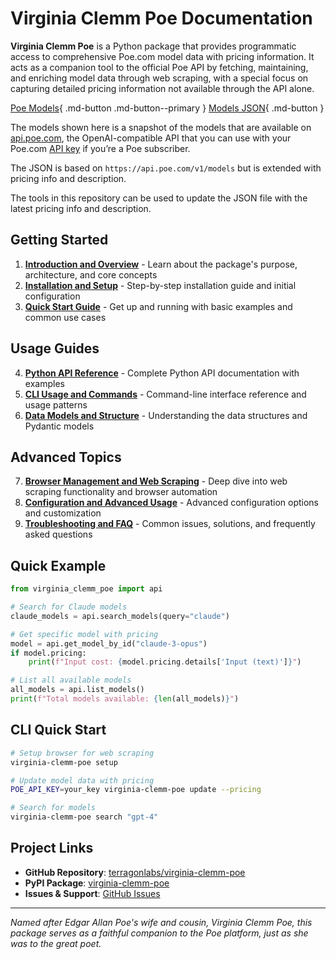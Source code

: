 # Virginia Clemm Poe Documentation

**Virginia Clemm Poe** is a Python package that provides programmatic access to comprehensive Poe.com model data with pricing information. It acts as a companion tool to the official Poe API by fetching, maintaining, and enriching model data through web scraping, with a special focus on capturing detailed pricing information not available through the API alone.

[Poe Models](models/index.md){ .md-button .md-button--primary } [Models JSON](https://raw.githubusercontent.com/twardoch/virginia-clemm-poe/refs/heads/main/src/virginia_clemm_poe/data/poe_models.json){ .md-button }

The models shown here is a snapshot of the models that are available on [api.poe.com](https://creator.poe.com/docs/external-applications/openai-compatible-api), the OpenAI-compatible API that you can use with your Poe.com [API key](https://poe.com/api_key) if you’re a Poe subscriber. 

The JSON is based on `https://api.poe.com/v1/models` but is extended with pricing info and description.  

The tools in this repository can be used to update the JSON file with the latest pricing info and description. 

## Getting Started

1. **[Introduction and Overview](chapter1-introduction.md)** - Learn about the package's purpose, architecture, and core concepts
2. **[Installation and Setup](chapter2-installation.md)** - Step-by-step installation guide and initial configuration
3. **[Quick Start Guide](chapter3-quickstart.md)** - Get up and running with basic examples and common use cases

## Usage Guides

4. **[Python API Reference](chapter4-api.md)** - Complete Python API documentation with examples
5. **[CLI Usage and Commands](chapter5-cli.md)** - Command-line interface reference and usage patterns
6. **[Data Models and Structure](chapter6-models.md)** - Understanding the data structures and Pydantic models

## Advanced Topics

7. **[Browser Management and Web Scraping](chapter7-browser.md)** - Deep dive into web scraping functionality and browser automation
8. **[Configuration and Advanced Usage](chapter8-configuration.md)** - Advanced configuration options and customization
9. **[Troubleshooting and FAQ](chapter9-troubleshooting.md)** - Common issues, solutions, and frequently asked questions

## Quick Example

```python
from virginia_clemm_poe import api

# Search for Claude models
claude_models = api.search_models(query="claude")

# Get specific model with pricing
model = api.get_model_by_id("claude-3-opus")
if model.pricing:
    print(f"Input cost: {model.pricing.details['Input (text)']}")

# List all available models
all_models = api.list_models()
print(f"Total models available: {len(all_models)}")
```

## CLI Quick Start

```bash
# Setup browser for web scraping
virginia-clemm-poe setup

# Update model data with pricing
POE_API_KEY=your_key virginia-clemm-poe update --pricing

# Search for models
virginia-clemm-poe search "gpt-4"
```

## Project Links

- **GitHub Repository**: [terragonlabs/virginia-clemm-poe](https://github.com/terragonlabs/virginia-clemm-poe)
- **PyPI Package**: [virginia-clemm-poe](https://pypi.org/project/virginia-clemm-poe/)
- **Issues & Support**: [GitHub Issues](https://github.com/terragonlabs/virginia-clemm-poe/issues)

---

*Named after Edgar Allan Poe's wife and cousin, Virginia Clemm Poe, this package serves as a faithful companion to the Poe platform, just as she was to the great poet.*